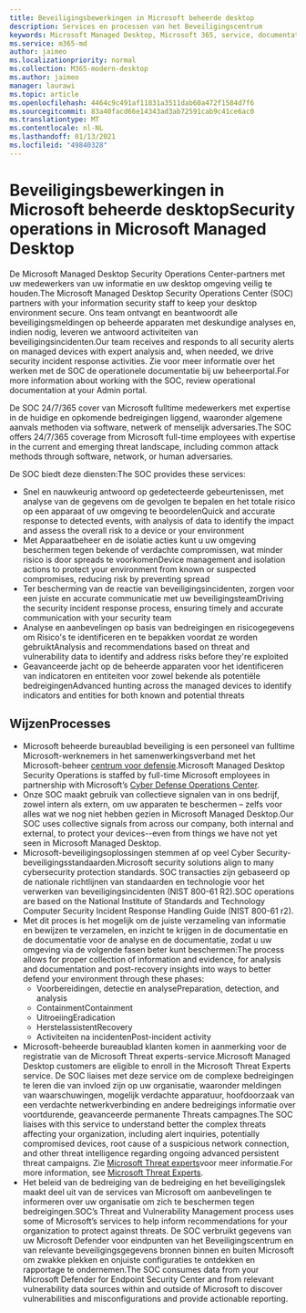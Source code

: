 ```yaml
---
title: Beveiligingsbewerkingen in Microsoft beheerde desktop
description: Services en processen van het Beveiligingscentrum
keywords: Microsoft Managed Desktop, Microsoft 365, service, documentatie
ms.service: m365-md
author: jaimeo
ms.localizationpriority: normal
ms.collection: M365-modern-desktop
ms.author: jaimeo
manager: laurawi
ms.topic: article
ms.openlocfilehash: 4464c9c491af11831a3511dab60a472f1584d7f6
ms.sourcegitcommit: 83a40facd66e14343ad3ab72591cab9c41ce6ac0
ms.translationtype: MT
ms.contentlocale: nl-NL
ms.lasthandoff: 01/13/2021
ms.locfileid: "49840328"
---
```

# <a name="security-operations-in-microsoft-managed-desktop"></a><span data-ttu-id="b07d5-104">Beveiligingsbewerkingen in Microsoft beheerde desktop</span><span class="sxs-lookup"><span data-stu-id="b07d5-104">Security operations in Microsoft Managed Desktop</span></span>

<span data-ttu-id="b07d5-105">De Microsoft Managed Desktop Security Operations Center-partners met uw medewerkers van uw informatie en uw desktop omgeving veilig te houden.</span><span class="sxs-lookup"><span data-stu-id="b07d5-105">The Microsoft Managed Desktop Security Operations Center (SOC) partners with your information security staff to keep your desktop environment secure.</span></span> <span data-ttu-id="b07d5-106">Ons team ontvangt en beantwoordt alle beveiligingsmeldingen op beheerde apparaten met deskundige analyses en, indien nodig, leveren we antwoord activiteiten van beveiligingsincidenten.</span><span class="sxs-lookup"><span data-stu-id="b07d5-106">Our team receives and responds to all security alerts on managed devices with expert analysis and, when needed, we drive security incident response activities.</span></span> <span data-ttu-id="b07d5-107">Zie voor meer informatie over het werken met de SOC de operationele documentatie bij uw beheerportal.</span><span class="sxs-lookup"><span data-stu-id="b07d5-107">For more information about working with the SOC, review operational documentation at your Admin portal.</span></span>

<span data-ttu-id="b07d5-108">De SOC 24/7/365 cover van Microsoft fulltime medewerkers met expertise in de huidige en opkomende bedreigingen liggend, waaronder algemene aanvals methoden via software, netwerk of menselijk adversaries.</span><span class="sxs-lookup"><span data-stu-id="b07d5-108">The SOC offers 24/7/365 coverage from Microsoft full-time employees with expertise in the current and emerging threat landscape, including common attack methods through software, network, or human adversaries.</span></span>

<span data-ttu-id="b07d5-109">De SOC biedt deze diensten:</span><span class="sxs-lookup"><span data-stu-id="b07d5-109">The SOC provides these services:</span></span>
- <span data-ttu-id="b07d5-110">Snel en nauwkeurig antwoord op gedetecteerde gebeurtenissen, met analyse van de gegevens om de gevolgen te bepalen en het totale risico op een apparaat of uw omgeving te beoordelen</span><span class="sxs-lookup"><span data-stu-id="b07d5-110">Quick and accurate response to detected events, with analysis of data to identify the impact and assess the overall risk to a device or your environment</span></span>
- <span data-ttu-id="b07d5-111">Met Apparaatbeheer en de isolatie acties kunt u uw omgeving beschermen tegen bekende of verdachte compromissen, wat minder risico is door spreads te voorkomen</span><span class="sxs-lookup"><span data-stu-id="b07d5-111">Device management and isolation actions to protect your environment from known or suspected compromises, reducing risk by preventing spread</span></span>
- <span data-ttu-id="b07d5-112">Ter bescherming van de reactie van beveiligingsincidenten, zorgen voor een juiste en accurate communicatie met uw beveiligingsteam</span><span class="sxs-lookup"><span data-stu-id="b07d5-112">Driving the security incident response process, ensuring timely and accurate communication with your security team</span></span>
- <span data-ttu-id="b07d5-113">Analyse en aanbevelingen op basis van bedreigingen en risicogegevens om Risico's te identificeren en te bepakken voordat ze worden gebruikt</span><span class="sxs-lookup"><span data-stu-id="b07d5-113">Analysis and recommendations based on threat and vulnerability data to identify and address risks before they're exploited</span></span>
- <span data-ttu-id="b07d5-114">Geavanceerde jacht op de beheerde apparaten voor het identificeren van indicatoren en entiteiten voor zowel bekende als potentiële bedreigingen</span><span class="sxs-lookup"><span data-stu-id="b07d5-114">Advanced hunting across the managed devices to identify indicators and entities for both known and potential threats</span></span>

## <a name="processes"></a><span data-ttu-id="b07d5-115">Wijzen</span><span class="sxs-lookup"><span data-stu-id="b07d5-115">Processes</span></span>

- <span data-ttu-id="b07d5-116">Microsoft beheerde bureaublad beveiliging is een personeel van fulltime Microsoft-werknemers in het samenwerkingsverband met het Microsoft-beheer [centrum voor defensie](https://www.microsoft.com/msrc/cdoc).</span><span class="sxs-lookup"><span data-stu-id="b07d5-116">Microsoft Managed Desktop Security Operations is staffed by full-time Microsoft employees in partnership with Microsoft’s [Cyber Defense Operations Center](https://www.microsoft.com/msrc/cdoc).</span></span> 
- <span data-ttu-id="b07d5-117">Onze SOC maakt gebruik van collectieve signalen van in ons bedrijf, zowel intern als extern, om uw apparaten te beschermen – zelfs voor alles wat we nog niet hebben gezien in Microsoft Managed Desktop.</span><span class="sxs-lookup"><span data-stu-id="b07d5-117">Our SOC uses collective signals from across our company, both internal and external, to protect your devices--even from things we have not yet seen in Microsoft Managed Desktop.</span></span>
- <span data-ttu-id="b07d5-118">Microsoft-beveiligingsoplossingen stemmen af op veel Cyber Security-beveiligingsstandaarden.</span><span class="sxs-lookup"><span data-stu-id="b07d5-118">Microsoft security solutions align to many cybersecurity protection standards.</span></span> <span data-ttu-id="b07d5-119">SOC transacties zijn gebaseerd op de nationale richtlijnen van standaarden en technologie voor het verwerken van beveiligingsincidenten (NIST 800-61 R2).</span><span class="sxs-lookup"><span data-stu-id="b07d5-119">SOC operations are based on the National Institute of Standards and Technology Computer Security Incident Response Handling Guide (NIST 800-61 r2).</span></span>
- <span data-ttu-id="b07d5-120">Met dit proces is het mogelijk om de juiste verzameling van informatie en bewijzen te verzamelen, en inzicht te krijgen in de documentatie en de documentatie voor de analyse en de documentatie, zodat u uw omgeving via de volgende fasen beter kunt beschermen:</span><span class="sxs-lookup"><span data-stu-id="b07d5-120">The process allows for proper collection of information and evidence, for analysis and documentation and post-recovery insights into ways to better defend your environment through these phases:</span></span>
    - <span data-ttu-id="b07d5-121">Voorbereidingen, detectie en analyse</span><span class="sxs-lookup"><span data-stu-id="b07d5-121">Preparation, detection, and analysis</span></span>
    - <span data-ttu-id="b07d5-122">Containment</span><span class="sxs-lookup"><span data-stu-id="b07d5-122">Containment</span></span>
    - <span data-ttu-id="b07d5-123">Uitroeiing</span><span class="sxs-lookup"><span data-stu-id="b07d5-123">Eradication</span></span>
    - <span data-ttu-id="b07d5-124">Herstelassistent</span><span class="sxs-lookup"><span data-stu-id="b07d5-124">Recovery</span></span>
    - <span data-ttu-id="b07d5-125">Activiteiten na incidenten</span><span class="sxs-lookup"><span data-stu-id="b07d5-125">Post-incident activity</span></span>
- <span data-ttu-id="b07d5-126">Microsoft-beheerde bureaublad klanten komen in aanmerking voor de registratie van de Microsoft Threat experts-service.</span><span class="sxs-lookup"><span data-stu-id="b07d5-126">Microsoft Managed Desktop customers are eligible to enroll in the Microsoft Threat Experts service.</span></span> <span data-ttu-id="b07d5-127">De SOC liaises met deze service om de complexe bedreigingen te leren die van invloed zijn op uw organisatie, waaronder meldingen van waarschuwingen, mogelijk verdachte apparatuur, hoofdoorzaak van een verdachte netwerkverbinding en andere bedreigings informatie over voortdurende, geavanceerde permanente Threats campagnes.</span><span class="sxs-lookup"><span data-stu-id="b07d5-127">The SOC liaises with this service to understand better the complex threats affecting your organization, including alert inquiries, potentially compromised devices, root cause of a suspicious network connection, and other threat intelligence regarding ongoing advanced persistent threat campaigns.</span></span> <span data-ttu-id="b07d5-128">Zie [Microsoft Threat experts](https://docs.microsoft.com/windows/security/threat-protection/microsoft-defender-atp/microsoft-threat-experts)voor meer informatie.</span><span class="sxs-lookup"><span data-stu-id="b07d5-128">For more information, see [Microsoft Threat Experts](https://docs.microsoft.com/windows/security/threat-protection/microsoft-defender-atp/microsoft-threat-experts).</span></span>
- <span data-ttu-id="b07d5-129">Het beleid van de bedreiging van de bedreiging en het beveiligingslek maakt deel uit van de services van Microsoft om aanbevelingen te informeren over uw organisatie om zich te beschermen tegen bedreigingen.</span><span class="sxs-lookup"><span data-stu-id="b07d5-129">SOC’s Threat and Vulnerability Management process uses some of Microsoft’s services to help inform recommendations for your organization to protect against threats.</span></span> <span data-ttu-id="b07d5-130">De SOC verbruikt gegevens van uw Microsoft Defender voor eindpunten van het Beveiligingscentrum en van relevante beveiligingsgegevens bronnen binnen en buiten Microsoft om zwakke plekken en onjuiste configuraties te ontdekken en rapportage te ondernemen.</span><span class="sxs-lookup"><span data-stu-id="b07d5-130">The SOC consumes data from your Microsoft Defender for Endpoint Security Center and from relevant vulnerability data sources within and outside of Microsoft to discover vulnerabilities and misconfigurations and provide actionable reporting.</span></span>
